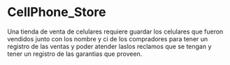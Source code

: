 # CellPhone_Store
Una tienda de venta de celulares requiere guardar los celulares que fueron vendidos junto con los nombre y ci de los compradores para tener un registro de las ventas y poder atender laslos reclamos que se tengan y tener un registro de las garantias que proveen.
